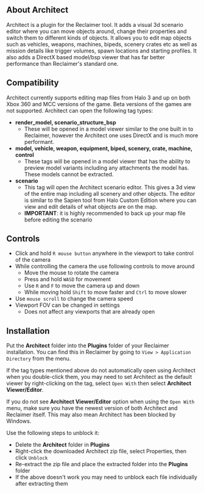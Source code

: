 ## About Architect
Architect is a plugin for the Reclaimer tool. It adds a visual 3d scenario editor where you can move objects around, change their properties and switch them to different kinds of objects. It allows you to edit map objects such as vehicles, weapons, machines, bipeds, scenery crates etc as well as mission details like trigger volumes, spawn locations and starting profiles. It also adds a DirectX based model/bsp viewer that has far better performance than Reclaimer's standard one.

## Compatibility
Architect currently supports editing map files from Halo 3 and up on both Xbox 360 and MCC versions of the game. Beta versions of the games are not supported.
Architect can open the following tag types:
- **render_model, scenario_structure_bsp**
  - These will be opened in a model viewer similar to the one built in to Reclaimer, however the Architect one uses DirectX and is much more performant.
- **model, vehicle, weapon, equipment, biped, scenery, crate, machine, control**
  - These tags will be opened in a model viewer that has the ability to preview model variants including any attachments the model has. These models cannot be extracted.
- **scenario**
  - This tag will open the Architect scenario editor. This gives a 3d view of the entire map including all scenery and other objects. The editor is similar to the Sapien tool from Halo Custom Edition where you can view and edit details of what objects are on the map.
  - **IMPORTANT**: it is highly recommended to back up your map file before editing the scenario

## Controls
- Click and hold `R mouse button` anywhere in the viewport to take control of the camera
- While controlling the camera the use following controls to move around
  - Move the mouse to rotate the camera
  - Press and hold `WASD` for movement
  - Use `R` and `F` to move the camera up and down
  - While moving hold `Shift` to move faster and `Ctrl` to move slower
- Use `mouse scroll` to change the camera speed
- Viewport FOV can be changed in settings
  - Does not affect any viewports that are already open

## Installation
Put the **Architect** folder into the **Plugins** folder of your Reclaimer installation. You can find this in Reclaimer by going to `View > Application Directory` from the menu.

If the tag types mentioned above do not automatically open using Architect when you double-click them, you may need to set Architect as the default viewer by right-clicking on the tag, select `Open With` then select **Architect Viewer/Editor**.

If you do not see **Architect Viewer/Editor** option when using the `Open With` menu, make sure you have the newest version of both Architect and Reclaimer itself. This may also mean Architect has been blocked by Windows.

Use the following steps to unblock it:
- Delete the **Architect** folder in **Plugins**
- Right-click the downloaded Architect zip file, select Properties, then click `Unblock`
- Re-extract the zip file and place the extracted folder into the **Plugins** folder
- If the above doesn't work you may need to unblock each file individually after extracting them
